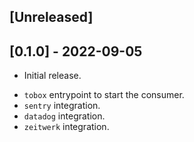 ## [Unreleased]

## [0.1.0] - 2022-09-05

- Initial release.

* `tobox` entrypoint to start the consumer.
* `sentry` integration.
* `datadog` integration.
* `zeitwerk` integration.
